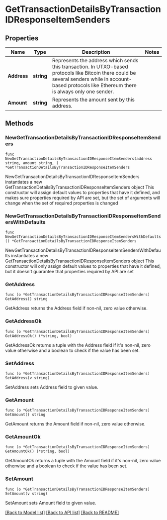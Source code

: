 # GetTransactionDetailsByTransactionIDResponseItemSenders

## Properties

Name | Type | Description | Notes
------------ | ------------- | ------------- | -------------
**Address** | **string** | Represents the address which sends this transaction. In UTXO-based protocols like Bitcoin there could be several senders while in account-based protocols like Ethereum there is always only one sender. | 
**Amount** | **string** | Represents the amount sent by this address. | 

## Methods

### NewGetTransactionDetailsByTransactionIDResponseItemSenders

`func NewGetTransactionDetailsByTransactionIDResponseItemSenders(address string, amount string, ) *GetTransactionDetailsByTransactionIDResponseItemSenders`

NewGetTransactionDetailsByTransactionIDResponseItemSenders instantiates a new GetTransactionDetailsByTransactionIDResponseItemSenders object
This constructor will assign default values to properties that have it defined,
and makes sure properties required by API are set, but the set of arguments
will change when the set of required properties is changed

### NewGetTransactionDetailsByTransactionIDResponseItemSendersWithDefaults

`func NewGetTransactionDetailsByTransactionIDResponseItemSendersWithDefaults() *GetTransactionDetailsByTransactionIDResponseItemSenders`

NewGetTransactionDetailsByTransactionIDResponseItemSendersWithDefaults instantiates a new GetTransactionDetailsByTransactionIDResponseItemSenders object
This constructor will only assign default values to properties that have it defined,
but it doesn't guarantee that properties required by API are set

### GetAddress

`func (o *GetTransactionDetailsByTransactionIDResponseItemSenders) GetAddress() string`

GetAddress returns the Address field if non-nil, zero value otherwise.

### GetAddressOk

`func (o *GetTransactionDetailsByTransactionIDResponseItemSenders) GetAddressOk() (*string, bool)`

GetAddressOk returns a tuple with the Address field if it's non-nil, zero value otherwise
and a boolean to check if the value has been set.

### SetAddress

`func (o *GetTransactionDetailsByTransactionIDResponseItemSenders) SetAddress(v string)`

SetAddress sets Address field to given value.


### GetAmount

`func (o *GetTransactionDetailsByTransactionIDResponseItemSenders) GetAmount() string`

GetAmount returns the Amount field if non-nil, zero value otherwise.

### GetAmountOk

`func (o *GetTransactionDetailsByTransactionIDResponseItemSenders) GetAmountOk() (*string, bool)`

GetAmountOk returns a tuple with the Amount field if it's non-nil, zero value otherwise
and a boolean to check if the value has been set.

### SetAmount

`func (o *GetTransactionDetailsByTransactionIDResponseItemSenders) SetAmount(v string)`

SetAmount sets Amount field to given value.



[[Back to Model list]](../README.md#documentation-for-models) [[Back to API list]](../README.md#documentation-for-api-endpoints) [[Back to README]](../README.md)


